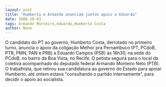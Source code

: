 ```yaml
---
layout: post
title: "Humberto e Armando anunciam juntos apoio a Eduardo"
date: 2006-10-03
tags: Armando Monteiro,eduardo,Humberto Costa
author: None
---
```


O candidato do PT ao governo, Humberto Costa, derrotado no primeiro turno, anuncia o apoio da coligação Melhor pra Pernambuco (PT, PCdoB, PTB, PMN, PAN e PRB) a Eduardo Campos (PSB)&nbsp;às 16h30, na sede do PCdoB, no bairro da Boa Vista, no Recife.
O petista seguirá para o local da coletiva acompanhado do&nbsp;deputado federal Armando Monteiro Neto (PTB). 
O trabalhista, que retirou sua candidatura ao governo do Estado&nbsp;para apoiar Humberto, até ontem estava \"consultando o partido internamente\", para decidir o apoio ao socialista. 